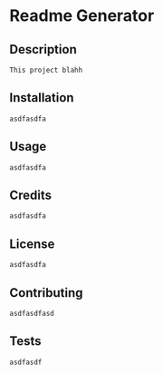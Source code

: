  # Readme Generator  
         
## Description
    This project blahh

## Installation
    asdfasdfa

## Usage
    asdfasdfa

## Credits
    asdfasdfa

## License
    asdfasdfa

## Contributing
    asdfasdfasd

## Tests
    asdfasdf
    
